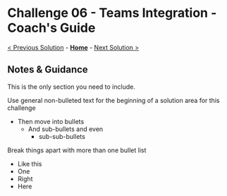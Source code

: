 # Challenge 06 - Teams Integration - Coach's Guide 

[< Previous Solution](./Solution-05.md) - **[Home](./README.md)** - [Next Solution >](./Solution-07.md)

## Notes & Guidance

This is the only section you need to include.

Use general non-bulleted text for the beginning of a solution area for this challenge

- Then move into bullets
  - And sub-bullets and even
    - sub-sub-bullets

Break things apart with more than one bullet list

- Like this
- One
- Right
- Here
